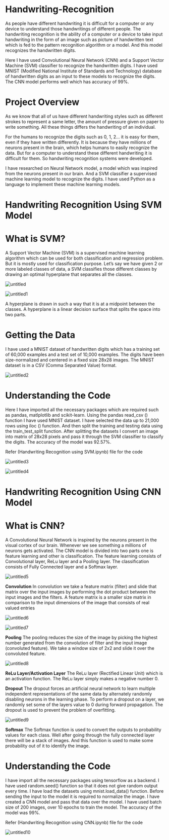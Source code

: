 # Handwriting-Recognition

As people have different handwriting it is difficult for a computer or any device to understand those handwritings of different people. The handwriting recognition is the ability of a computer or a device to take input handwriting in the form of an image such as picture of handwritten text which is fed to the pattern recognition algorithm or a model. And this model recognizes the handwritten digits.

Here I have used Convolutional Neural Network (CNN) and a Support Vector Machine (SVM) classifier to recognize the handwritten digits. I have used MNIST (Modified National Institute of Standards and Technology) database of handwritten digits as an input to these models to recognize the digits. The CNN model performs well which has accuracy of 99%.

# Project Overview

As we know that all of us have different handwriting styles such as different strokes to represent a same letter, the amount of pressure given on paper to write something. All these things differs the handwriting of an individual.

For the humans to recognize the digits such as 0, 1, 2… it is easy for them, even if they have written differently. It is because they have millions of neurons present in the brain, which helps humans to easily recognize the data. But for a computer to understand these different handwriting it is difficult for them. So handwriting recognition systems were developed.

I have researched on Neural Network model, a model which was inspired from the neurons present in our brain. And a SVM classifier a supervised machine learning model to recognize the digits. I have used Python as a language to implement these machine learning models.

# Handwriting Recognition Using SVM Model

# What is SVM?

A Support Vector Machine (SVM) is a supervised machine learning algorithm which can be used for both classification and regression problem. But it is mostly used for classification purpose. Let’s say we have given 2 or more labeled classes of data, a SVM classifies those different classes by drawing an optimal hyperplane that separates all the classes.

![untitled](https://user-images.githubusercontent.com/40590365/50976999-4c4c2300-1517-11e9-8443-c2a05d82f699.jpg)

![untitled1](https://user-images.githubusercontent.com/40590365/50977169-b1077d80-1517-11e9-8fb8-958a93e8c3f2.jpg)


A hyperplane is drawn in such a way that it is at a midpoint between the classes. A hyperplane is a linear decision surface that splits the space into two parts.

# Getting the Data

I have used a MNIST dataset of handwritten digits which has a training set of 60,000 examples and a test set of 10,000 examples. The digits have been size-normalized and centered in a fixed size 28x28 images. The MNIST dataset is in a CSV (Comma Separated Value) format.

![untitled2](https://user-images.githubusercontent.com/40590365/50977489-6a665300-1518-11e9-9638-18832fcd5661.jpg)


# Understanding the Code

Here I have imported all the necessary packages which are required such as pandas, matlplotlib and scikit-learn. Using the pandas read_csv () function I have used MNIST dataset. I have selected the data up to 21,000 rows using iloc () function. And then split the training and testing data using the train_test_split function. After splitting the datasets I convert an image into matrix of 28x28 pixels and pass it through the SVM classifier to classify the digits. The accuracy of the model was 92.57%.   

Refer (Handwriting Recognition using SVM.ipynb) file for the code

![untitled3](https://user-images.githubusercontent.com/40590365/50977500-718d6100-1518-11e9-97f2-4a90e5119cf0.jpg)

![untitled4](https://user-images.githubusercontent.com/40590365/50977510-77834200-1518-11e9-9a89-6e86a8b24b49.jpg)


# Handwriting Recognition Using CNN Model

# What is CNN?

A Convolutional Neural Network is inspired by the neurons present in the visual cortex of our brain. Whenever we see something a millions of neurons gets activated. The CNN model is divided into two parts one is feature learning and other is classification. The feature learning consists of Convolutional layer, ReLu layer and a Pooling layer. The classification consists of Fully Connected layer and a Softmax layer.

![untitled5](https://user-images.githubusercontent.com/40590365/50977528-7d792300-1518-11e9-8563-49690f803f89.jpg)

**Convolution**
In convolution we take a feature matrix (filter) and slide that matrix over the input images by performing the dot product between the input images and the filters. A feature matrix is a smaller size matrix in comparison to the input dimensions of the image that consists of real valued entries

![untitled6](https://user-images.githubusercontent.com/40590365/50977537-84a03100-1518-11e9-9a7c-d605a8a306fb.jpg)

![untitled7](https://user-images.githubusercontent.com/40590365/50977550-8b2ea880-1518-11e9-8779-b5b4015d7036.jpg)

**Pooling**
The pooling reduces the size of the image by picking the highest number generated from the convolution of filter and the input image (convoluted feature). We take a window size of 2x2 and slide it over the convoluted feature.
  
![untitled8](https://user-images.githubusercontent.com/40590365/50977568-9386e380-1518-11e9-8932-b2105a22112a.jpg)
  
**ReLu Layer/Activation Layer**
The ReLu layer (Rectified Linear Unit) which is an activation function. The ReLu layer simply makes a negative number 0.
    
**Dropout**
The dropout forces an artificial neural network to learn multiple independent representations of the same data by alternately randomly disabling neurons in the learning phase. To perform a dropout on a layer, we randomly set some of the layers value to 0 during forward propagation. The dropout is used to prevent the problem of overfitting.
    
![untitled9](https://user-images.githubusercontent.com/40590365/50977589-9bdf1e80-1518-11e9-9971-7bceb087385d.jpg)

**Softmax**
The Softmax function is used to convert the outputs to probability values for each class. Well after going through the fully connected layer there will be a stack of images. And this function is used to make some probability out of it to identify the image.

# Understanding the Code

I have import all the necessary packages using tensorflow as a backend. I have used random.seed() function so that it does not give random output every time. I have load the datasets using mnist.load_data() function. Before sending the input to the model it is required to normalize the image. I have created a CNN model and pass that data over the model. I have used batch size of 200 images, over 10 epochs to train the model. The accuracy of the model was 99%.

Refer (Handwriting Recognition using CNN.ipynb) file for the code

![untitled10](https://user-images.githubusercontent.com/40590365/50977605-a26d9600-1518-11e9-86e8-c3707de67232.jpg)

